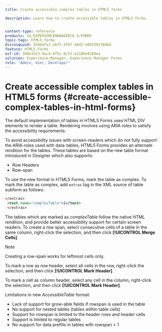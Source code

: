 ```yaml
---
title: Create accessible complex tables in HTML5 forms

description: Learn how to create accessible tables in HTML5 forms.


content-type: reference
products: SG_EXPERIENCEMANAGER/6.5/FORMS
topic-tags: hTML5_forms
discoiquuid: 3504afe1-abf5-4fbf-a0d2-e093361764bd
feature: HTML5 Forms
exl-id: 3b8e3323-9ac4-4f5c-8c52-e2186e9169ea
solution: Experience Manager, Experience Manager Forms
role: "Admin, User, Developer"
---
```

# Create accessible complex tables in HTML5 forms {#create-accessible-complex-tables-in-html-forms}

The default implementation of tables in HTML5 Forms uses HTML DIV elements to render a table. Rendering involves using ARIA roles to satisfy the accessibility requirements.

To avoid accessibility issues with screen-readers which do not fully support the ARIA-roles used with data-tables, HTML5 Forms provides an alternate rendition for the tables. These tables are based on the new table format introduced in Designer which also supports:

* Row Headers
* Row-span

To use the new format in HTML5 Forms, mark the table as complex. To mark the table as complex, add `extras` tag in the XML source of table subform as follows:

```xml
</extras>
 <text name="complexTable">1</text>
 </extras>
```

The tables which are marked as *complexTable* follow the native HTML rendition, and provide better accessibility support for certain screen readers.  To create a row span, select consecutive cells of a table in the same column, right-click the selection, and then click **[!UICONTROL Merge Cells]**.

>[!NOTE]
>
>Creating a row-span works for leftmost cells only.

To mark a row as row header, select all cells in the row, right-click the selection, and then click **[!UICONTROL Mark Header]**.

To mark a cell as column header, select any cell in the column, right-click the selection, and then click **[!UICONTROL Mark Header]**.

Limitations in new *AccessibleTable* format:

* Lack of support for grow-able fields if rowspan is used in the table
* No support for nested tables (tables within table cells)
* Support for rowspan is limited to the header rows and header cells
* Support is limited to regular tables
* No support for data prefills in tables with rowspan &gt; 1
